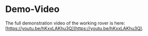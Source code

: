 # Demo-Video
The full demonstration video of the working rover is here: [https://youtu.be/hKxxLAKhu3Q](https://youtu.be/hKxxLAKhu3Q).
